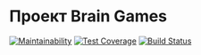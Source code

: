 # Проект Brain Games

[![Maintainability](https://api.codeclimate.com/v1/badges/797d15752055c9ed7209/maintainability)](https://codeclimate.com/github/meshcherov/project-lvl1-s474/maintainability)  [![Test Coverage](https://api.codeclimate.com/v1/badges/797d15752055c9ed7209/test_coverage)](https://codeclimate.com/github/meshcherov/project-lvl1-s474/test_coverage)  [![Build Status](https://travis-ci.org/meshcherov/project-lvl1-s474.svg?branch=master)](https://travis-ci.org/meshcherov/project-lvl1-s474)

